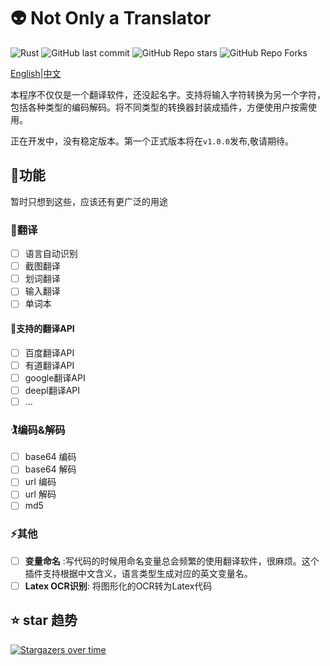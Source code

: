 # 👽 Not Only a Translator

![Rust](https://img.shields.io/badge/rust-%23000000.svg?&logo=rust&logoColor=white)
![GitHub last commit](https://img.shields.io/github/last-commit/iBreaker/transformer)
![GitHub Repo stars](https://img.shields.io/github/stars/iBreaker/transformer)
![GitHub Repo Forks](https://img.shields.io/github/forks/iBreaker/transformer)

[English](./README.md)|[中文](./REDAME-zh.md)

本程序不仅仅是一个翻译软件，还没起名字。支持将输入字符转换为另一个字符，包括各种类型的编码解码。将不同类型的转换器封装成插件，方便使用户按需使用。

正在开发中，没有稳定版本。第一个正式版本将在`v1.0.0`发布,敬请期待。

## 🚀功能

暂时只想到这些，应该还有更广泛的用途

### 🍟翻译
* [ ] 语言自动识别
* [ ] 截图翻译
* [ ] 划词翻译
* [ ] 输入翻译
* [ ] 单词本

#### 🙇支持的翻译API
* [ ] 百度翻译API
* [ ] 有道翻译API
* [ ] google翻译API
* [ ] deepl翻译API
* [ ] ...

### 🏌编码&解码
* [ ] base64 编码
* [ ] base64 解码
* [ ] url 编码
* [ ] url 解码
* [ ] md5

### ⚡️其他
* [ ] __变量命名__ :写代码的时候用命名变量总会频繁的使用翻译软件，很麻烦。这个插件支持根据中文含义，语言类型生成对应的英文变量名。
* [ ] __Latex OCR识别__: 将图形化的OCR转为Latex代码

## ⭐ star 趋势

[![Stargazers over time](https://starchart.cc/iBreaker/transformer.svg)](https://starchart.cc/iBreaker/transformer)
